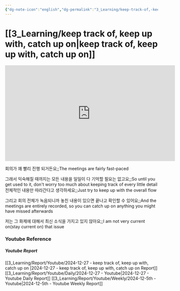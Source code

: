 ```yaml
---
{"dg-note-icon":"english","dg-permalink":"3_Learning/keep-track-of,-keep-up-with,-catch-up-on","created-date":"2024-12-27 7:21:42 am","date":"2024-12-27","type":"youtube","tags":["youtube","english","flashcards"],"aliases":null,"youtuber":"빨모쌤","channelName":"라이브 아카데미","link":"https://www.youtube.com/watch?v=xC2ynCDi1PY","img":"https://img.youtube.com/vi/xC2ynCDi1PY/0.jpg","dg-publish":true,"permalink":"/3_Learning/keep-track-of,-keep-up-with,-catch-up-on/","dgPassFrontmatter":true,"noteIcon":"english"}
---
```


# [[3_Learning/keep track of, keep up with, catch up on\|keep track of, keep up with, catch up on]]


<div class="container-root"><span></span></div><div><div class="container-root"><iframe width="560" height="315" src="https://www.youtube.com/embed/xC2ynCDi1PY" title="YouTube video player" frameborder="0" allow="accelerometer; autoplay; clipboard-write; encrypted-media; gyroscope; picture-in-picture; web-share" allowfullscreen=""></iframe></div></div>

회의가 꽤 빨리 진행 되거든요;;The meetings are fairly fast-paced
<!--SR:!2024-12-31,4,270-->
그래서 익숙해질 때까지는 모든 내용을 일일이 다 기억할 필요는 없고요;;So until you get used to it, don't worry too much about keeping track of every little detail
전체적인 내용만 따라간다고 생각하세요;;Just try to keep up with the overall flow
<!--SR:!2024-12-31,4,270-->
그리고 회의 전체가 녹음되니까 놓친 내용이 있으면 끝나고 확인할 수 있어요;;And the meetings are entirely recorded, so you can catch up on anything you might have missed afterwards

저는 그 화제에 대해서 최신 소식을 가지고 있지 않아요;;I am not very current on(stay current on) that issue
<!--SR:!2024-12-31,4,270-->











### Youtube Reference
##### Youtube Report
[[3_Learning/Report/Youtube/2024-12-27 - keep track of, keep up with, catch up on \|2024-12-27 - keep track of, keep up with, catch up on  Report]]
[[3_Learning/Report/Youtube/Daily/2024-12-27 - Youtube\|2024-12-27 - Youtube Daily Report]]
[[3_Learning/Report/Youtube/Weekly/2024-12-5th - Youtube\|2024-12-5th - Youtube Weekly Report]]

